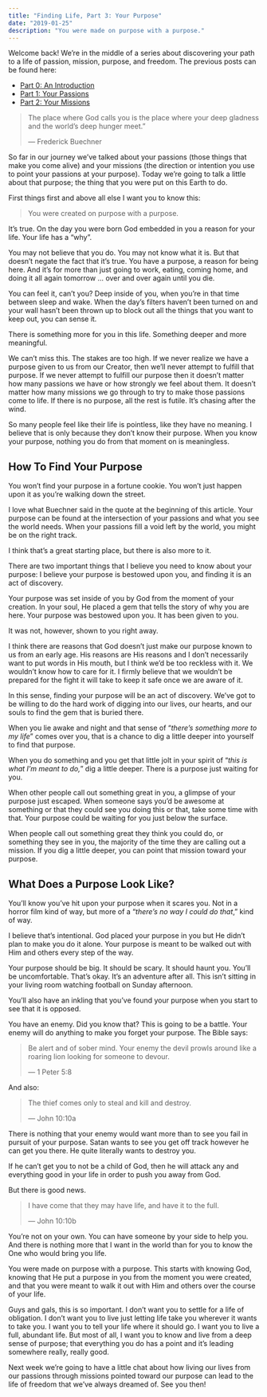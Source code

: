 ```yaml
---
title: "Finding Life, Part 3: Your Purpose"
date: "2019-01-25"
description: "You were made on purpose with a purpose."
---
```


Welcome back! We’re in the middle of a series about discovering your path to a life of passion, mission, purpose, and freedom. The previous posts can be found here:

- [Part 0: An Introduction](https://medium.com/@richarddubay/finding-life-part-0-an-introduction-cf2f04138cb1)
- [Part 1: Your Passions](https://medium.com/@richarddubay/finding-life-part-1-your-passions-44143d18f42c)
- [Part 2: Your Missions](https://medium.com/@richarddubay/finding-life-part-2-your-missions-4f016ba45114)

> The place where God calls you is the place where your deep gladness and the world’s deep hunger meet.”
>
> — Frederick Buechner

So far in our journey we’ve talked about your passions (those things that make you come alive) and your missions (the direction or intention you use to point your passions at your purpose). Today we’re going to talk a little about that purpose; the thing that you were put on this Earth to do.

First things first and above all else I want you to know this:

> You were created on purpose with a purpose.

It’s true. On the day you were born God embedded in you a reason for your life. Your life has a “why”.

You may not believe that you do. You may not know what it is. But that doesn’t negate the fact that it’s true. You have a purpose, a reason for being here. And it’s for more than just going to work, eating, coming home, and doing it all again tomorrow … over and over again until you die.

You can feel it, can’t you? Deep inside of you, when you’re in that time between sleep and wake. When the day’s filters haven’t been turned on and your wall hasn’t been thrown up to block out all the things that you want to keep out, you can sense it.

There is something more for you in this life. Something deeper and more meaningful.

We can’t miss this. The stakes are too high. If we never realize we have a purpose given to us from our Creator, then we’ll never attempt to fulfill that purpose. If we never attempt to fulfill our purpose then it doesn’t matter how many passions we have or how strongly we feel about them. It doesn’t matter how many missions we go through to try to make those passions come to life. If there is no purpose, all the rest is futile. It’s chasing after the wind.

So many people feel like their life is pointless, like they have no meaning. I believe that is only because they don’t know their purpose. When you know your purpose, nothing you do from that moment on is meaningless.

## How To Find Your Purpose

You won’t find your purpose in a fortune cookie. You won’t just happen upon it as you’re walking down the street.

I love what Buechner said in the quote at the beginning of this article. Your purpose can be found at the intersection of your passions and what you see the world needs. When your passions fill a void left by the world, you might be on the right track.

I think that’s a great starting place, but there is also more to it.

There are two important things that I believe you need to know about your purpose: I believe your purpose is bestowed upon you, and finding it is an act of discovery.

Your purpose was set inside of you by God from the moment of your creation. In your soul, He placed a gem that tells the story of why you are here. Your purpose was bestowed upon you. It has been given to you.

It was not, however, shown to you right away.

I think there are reasons that God doesn’t just make our purpose known to us from an early age. His reasons are His reasons and I don’t necessarily want to put words in His mouth, but I think we’d be too reckless with it. We wouldn’t know how to care for it. I firmly believe that we wouldn’t be prepared for the fight it will take to keep it safe once we are aware of it.

In this sense, finding your purpose will be an act of discovery. We’ve got to be willing to do the hard work of digging into our lives, our hearts, and our souls to find the gem that is buried there.

When you lie awake and night and that sense of “_there’s something more to my life_” comes over you, that is a chance to dig a little deeper into yourself to find that purpose.

When you do something and you get that little jolt in your spirit of “_this is what I’m meant to do,_” dig a little deeper. There is a purpose just waiting for you.

When other people call out something great in you, a glimpse of your purpose just escaped. When someone says you’d be awesome at something or that they could see you doing this or that, take some time with that. Your purpose could be waiting for you just below the surface.

When people call out something great they think you could do, or something they see in you, the majority of the time they are calling out a mission. If you dig a little deeper, you can point that mission toward your purpose.

## What Does a Purpose Look Like?

You’ll know you’ve hit upon your purpose when it scares you. Not in a horror film kind of way, but more of a “_there’s no way I could do that_,” kind of way.

I believe that’s intentional. God placed your purpose in you but He didn’t plan to make you do it alone. Your purpose is meant to be walked out with Him and others every step of the way.

Your purpose should be big. It should be scary. It should haunt you. You’ll be uncomfortable. That’s okay. It’s an adventure after all. This isn’t sitting in your living room watching football on Sunday afternoon.

You’ll also have an inkling that you’ve found your purpose when you start to see that it is opposed.

You have an enemy. Did you know that? This is going to be a battle. Your enemy will do anything to make you forget your purpose. The Bible says:

> Be alert and of sober mind. Your enemy the devil prowls around like a roaring lion looking for someone to devour.
>
> — 1 Peter 5:8

And also:

> The thief comes only to steal and kill and destroy.
>
> — John 10:10a

There is nothing that your enemy would want more than to see you fail in pursuit of your purpose. Satan wants to see you get off track however he can get you there. He quite literally wants to destroy you.

If he can’t get you to not be a child of God, then he will attack any and everything good in your life in order to push you away from God.

But there is good news.

> I have come that they may have life, and have it to the full.
>
> — John 10:10b

You’re not on your own. You can have someone by your side to help you. And there is nothing more that I want in the world than for you to know the One who would bring you life.

You were made on purpose with a purpose. This starts with knowing God, knowing that He put a purpose in you from the moment you were created, and that you were meant to walk it out with Him and others over the course of your life.

Guys and gals, this is so important. I don’t want you to settle for a life of obligation. I don’t want you to live just letting life take you wherever it wants to take you. I want you to tell your life where it should go. I want you to live a full, abundant life. But most of all, I want you to know and live from a deep sense of purpose; that everything you do has a point and it’s leading somewhere really, really good.

Next week we’re going to have a little chat about how living our lives from our passions through missions pointed toward our purpose can lead to the life of freedom that we’ve always dreamed of. See you then!
